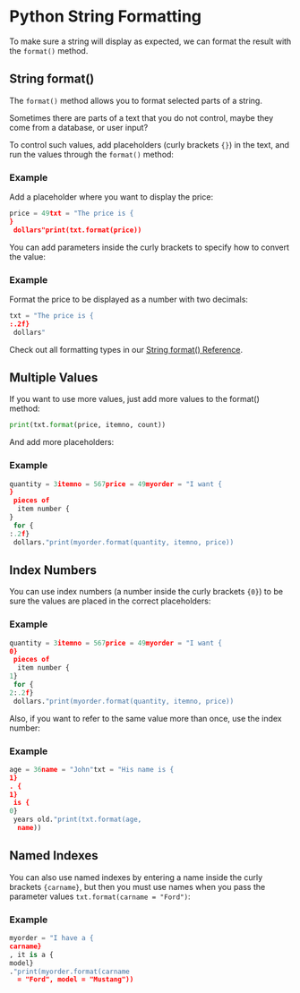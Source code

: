 
Python String Formatting
========================


To make sure a string will display as expected, we can format the result with 
the `format()` method.


String format()
---------------


The `format()` method allows you to format selected parts of a string.


Sometimes there are parts of a text that you do not control, maybe 
they come from a database, or user input?


To control such values, 
add placeholders (curly brackets `{}`) in the text, and run the values through the 
`format()` method:



### Example


Add a placeholder where you want to display the price:



```python
price = 49txt = "The price is {
}
 dollars"print(txt.format(price))

```


You can add parameters inside the curly brackets to specify how to convert 
the value:



### Example


Format the price to be displayed as a number with two decimals:



```python
txt = "The price is {
:.2f}
 dollars"

```


Check out all formatting types in our [String format() Reference](ref_string_format.asp).


Multiple Values
---------------


If you want to use more values, just add more values to the format() method:




```python
print(txt.format(price, itemno, count))

```


And add more placeholders:



### Example



```python
quantity = 3itemno = 567price = 49myorder = "I want {
}
 pieces of 
  item number {
}
 for {
:.2f}
 dollars."print(myorder.format(quantity, itemno, price))

```


Index Numbers
-------------


You can use index numbers (a number inside the curly brackets `{0}`) to be sure the 
values are placed 
in the correct placeholders:



### Example



```python
quantity = 3itemno = 567price = 49myorder = "I want {
0}
 pieces of 
  item number {
1}
 for {
2:.2f}
 dollars."print(myorder.format(quantity, itemno, price))

```


Also, if you want to refer to the same value more than once, use the index number:



### Example



```python
age = 36name = "John"txt = "His name is {
1}
. {
1}
 is {
0}
 years old."print(txt.format(age, 
  name))

```


Named Indexes
-------------


You can also use named indexes by entering a name inside the curly brackets `{carname}`, 
but then you must use names when you pass the parameter values
`txt.format(carname = "Ford")`:



### Example



```python
myorder = "I have a {
carname}
, it is a {
model}
."print(myorder.format(carname 
  = "Ford", model = "Mustang"))

```


